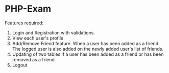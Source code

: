 # PHP-Exam

Features required:

1. Login and Registration with validations.
2. View each user's profile
3. Add/Remove Friend feature. When a user has been added as a friend. The logged user is also added on the newly added user's list of friends.
4. Updating of two tables if a user has been added as a friend or has been removed as a friend.
5. Logout
<html>
<img href="friends.png">
</html>